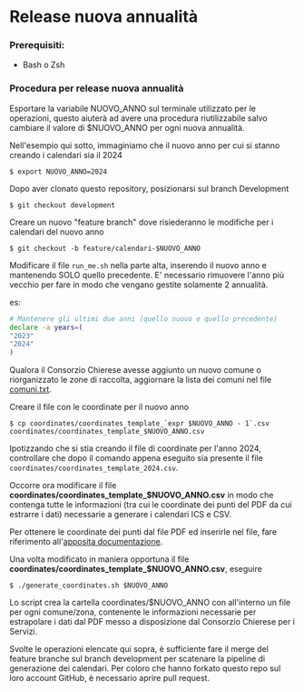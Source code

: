 # Release nuova annualità

### Prerequisiti:
- Bash o Zsh

### Procedura per release nuova annualità

Esportare la variabile NUOVO_ANNO sul terminale utilizzato per le operazioni, questo aiuterà ad avere una procedura riutilizzabile salvo cambiare il valore di $NUOVO_ANNO per ogni nuova annualità.

Nell'esempio qui sotto, immaginiamo che il nuovo anno per cui si stanno creando i calendari sia il 2024

```console
$ export NUOVO_ANNO=2024
```

Dopo aver clonato questo repository, posizionarsi sul branch Development

```console
$ git checkout development
```

Creare un nuovo "feature branch" dove risiederanno le modifiche per i calendari del nuovo anno

```console
$ git checkout -b feature/calendari-$NUOVO_ANNO
```

Modificare il file `run_me.sh` nella parte alta, inserendo il nuovo anno e mantenendo SOLO quello precedente. E' necessario rimuovere l'anno più vecchio per fare in modo che vengano gestite solamente 2 annualità.

es:

```bash
# Mantenere gli ultimi due anni (quello nuovo e quello precedente)
declare -a years=(
"2023"
"2024"
)
```

Qualora il Consorzio Chierese avesse aggiunto un nuovo comune o riorganizzato le zone di raccolta, aggiornare la lista dei comuni nel file [comuni.txt](../../comuni.txt).

Creare il file con le coordinate per il nuovo anno

```console
$ cp coordinates/coordinates_template_`expr $NUOVO_ANNO - 1`.csv coordinates/coordinates_template_$NUOVO_ANNO.csv
```

Ipotizzando che si stia creando il file di coordinate per l'anno 2024, controllare che dopo il comando appena eseguito sia presente il file `coordinates/coordinates_template_2024.csv`.

Occorre ora modificare il file **coordinates/coordinates_template_$NUOVO_ANNO.csv** in modo che contenga tutte le informazioni (tra cui le coordinate dei punti del PDF da cui estrarre i dati) necessarie a generare i calendari ICS e CSV.

Per ottenere le coordinate dei punti dal file PDF ed inserirle nel file, fare riferimento all'[apposita documentazione](coordinate_PDF.md).

Una volta modificato in maniera opportuna il file **coordinates/coordinates_template_$NUOVO_ANNO.csv**, eseguire

```console
$ ./generate_coordinates.sh $NUOVO_ANNO
```

Lo script crea la cartella coordinates/$NUOVO_ANNO con all'interno un file per ogni comune/zona, contenente le informazioni necessarie per estrapolare i dati dal PDF messo a disposizione dal Consorzio Chierese per i Servizi.

Svolte le operazioni elencate qui sopra, è sufficiente fare il merge del feature branche sul branch development per scatenare la pipeline di generazione dei calendari. Per coloro che hanno forkato questo repo sul loro account GitHub, è necessario aprire pull request.